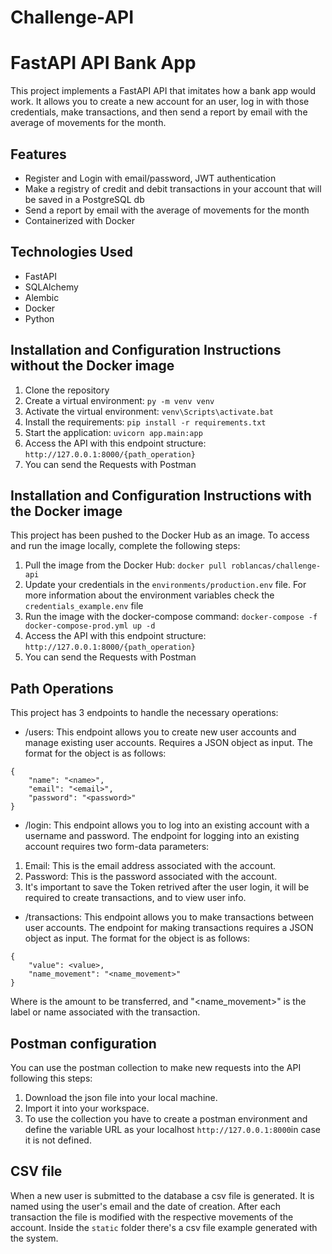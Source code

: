 # Challenge-API

# FastAPI API Bank App
This project implements a FastAPI API that imitates how a bank app would work. It allows you to create a new account for an user, log in with those credentials, make transactions, and then send a report by email with the average of movements for the month.

## Features
- Register and Login with email/password, JWT authentication
- Make a registry of credit and debit transactions in your account that will be saved in a PostgreSQL db
- Send a report by email with the average of movements for the month
- Containerized with Docker

## Technologies Used
- FastAPI
- SQLAlchemy
- Alembic
- Docker
- Python

## Installation and Configuration Instructions without the Docker image
1. Clone the repository
2. Create a virtual environment: `py -m venv venv`
3. Activate the virtual environment: `venv\Scripts\activate.bat`
4. Install the requirements: `pip install -r requirements.txt`
5. Start the application: `uvicorn app.main:app`
6. Access the API with this endpoint structure: `http://127.0.0.1:8000/{path_operation}`
7. You can send the Requests with Postman

## Installation and Configuration Instructions with the Docker image
This project has been pushed to the Docker Hub as an image. To access and run the image locally, complete the following steps: 
1. Pull the image from the Docker Hub: `docker pull roblancas/challenge-api`
2. Update your credentials in the `environments/production.env` file. For more information about the environment variables check the `credentials_example.env` file
3. Run the image with the docker-compose command: `docker-compose -f docker-compose-prod.yml up -d`
4. Access the API with this endpoint structure: `http://127.0.0.1:8000/{path_operation}`
5. You can send the Requests with Postman

## Path Operations
This project has 3 endpoints to handle the necessary operations: 
- /users: This endpoint allows you to create new user accounts and manage existing user accounts. Requires a JSON object as input. The format for the object is as follows: 
``` 
{ 
    "name": "<name>", 
    "email": "<email>", 
    "password": "<password>" 
} 
``` 
- /login: This endpoint allows you to log into an existing account with a username and password.
The endpoint for logging into an existing account requires two form-data parameters: 
1. Email: This is the email address associated with the account. 
2. Password: This is the password associated with the account.  
3. It's important to save the Token retrived after the user login, it will be required to create transactions, and to view user info.

- /transactions: This endpoint allows you to make transactions between user accounts. 
The endpoint for making transactions requires a JSON object as input. The format for the object is as follows: 
``` 
{ 
    "value": <value>, 
    "name_movement": "<name_movement>" 
} 
``` 
Where <value> is the amount to be transferred, and "<name_movement>" is the label or name associated with the transaction.

## Postman configuration
You can use the postman collection to make new requests into the API following this steps:
1. Download the json file into your local machine.
2. Import it into your workspace.
3. To use the collection you have to create a postman environment and define the variable URL as your localhost `http://127.0.0.1:8000`in case it is not defined.

## CSV file
When a new user is submitted to the database a csv file is generated. It is named using the user's email and the date of creation. After each transaction the file is modified with the respective movements of the account. Inside the `static` folder there's a csv file example generated with the system.